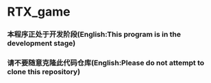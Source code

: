 # RTX_game
### 本程序正处于开发阶段(English:This program is in the development stage)
### 请不要随意克隆此代码仓库(English:Please do not attempt to clone this repository)
